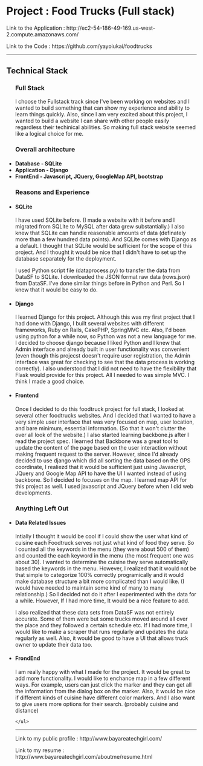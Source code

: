 <h1> Project : Food Trucks (Full stack) </h1>
<p>
Link to the Application : http://ec2-54-186-49-169.us-west-2.compute.amazonaws.com/
</p>
<p>
Link to the Code : https://github.com/yayoiukai/foodtrucks
</p>
<hr> 
<h2> Technical Stack </h2></p>
<ul><h3> Full Stack </h3>
<p>I choose the Fullstack track since I've been working on websites and I wanted to build something that can show my experience and ability to learn things quickly. Also, since I am very excited about this project, I wanted to build a website I can share with other people easily regardless their techinical abilities. So making full stack website seemed like a logical choice for me. 

</p>
</ul> 
<ul><h3> Overall architecture </h3>
     <h4>
     <li> Database - SQLite </li>
     <li> Application - Django </li>
     <li> FrontEnd - Javascript, JQuery, GoogleMap API, bootstrap</li>
     </h4>
     </ul>
<ul><h3>Reasons and Experience </h3>
    <li><h4> SQLite </h4> 
    <p> I have used SQLite before. (I made a website with it before and I migrated from SQLite to MySQL after data grew substantially.) I also knew that SQLite can handle reasonable amounts of data (definately more than a few hundred data points). And SQLite comes with Django as a default. I thought that SQLite would be sufficient for the scope of this project. And I thought it would be nice that I didn't have to set up the database separately for the deployment.
    </p>
    <p> I used Python script file (dataprocess.py) to transfer the data from DataSF to SQLite. I downloaded the JSON format raw data (rows.json) from DataSF. I've done similar things before in Python and Perl. So I knew that it would be easy to do. 
    </p>
    </li> 
    <li><h4> Django </h4></li>
    <p> I learned Django for this project. Although this was my first project that I had done with Django, I built several websites with different frameworks, Ruby on Rails, CakePHP, SpringMVC etc. Also, I'd been using python for a while now, so Python was not a new language for me. I decided to choose django because I liked Python and I knew that Admin interface and already built in user functionality was convenient (even though this projecst doesn't require user registration, the Admin interface was great for checking to see that the data process is working correctly). I also understood that I did not need to have the flexibility that Flask would provide for this project. All I needed to was simple MVC. I think I made a good choice. </p></li>
    <li><h4> Frontend </h4>
    <p>Once I decided to do this foodtruck project for full stack, I looked at several other foodtrucks websites. And I decided that I wanted to have a very simple user interface that was very focused on map, user location, and bare minimum, essential information. (So that it won't clutter the over all look of the website.) I also started learning backbone.js after I read the project spec. I learned that Backbone was a great tool to update the content of the page based on the user interaction without making frequent request to the server. However, since I'd already decided to use django which did all sorting the data based on the GPS coordinate, I realiezd that it would be sufficient just using Javascript, JQuery and Google Map API to have the UI I wanted instead of using backbone. So I decided to focuses on the map. I learned map API for this project as well. I used javascript and JQuery before when I did web developments. </p> 
    </li></ul>
<ul><h3> Anything Left Out </h3>
    <li><h4> Data Related Issues </h4>
    <p> Intially I thought it would be cool if I could show the user what kind of cuisine each Foodtruck serves not just what kind of food they serve. So I counted all the keywords in the menu (they were about 500 of them) and counted the each keyword in the menu (the most frequent one was about 30). I wanted to determine the cuisine they serve automatically based the keywords in the menu. However, I realized that it would not be that simple to categorize 100% correctly programically and it would make database structure a bit more complicated than I would like. (I would have needed to maintain some kind of many to many relationship.) So I decided not do it after I experimented with the data for a while. However, If I had more time, It would be a nice feature to add. </p>
    <p>I also realized that these data sets from DataSF was not entirely accurate. Some of them were but some trucks moved around all over the place and they followed a certain schedule etc. If I had more time, I would like to make a scraper that runs regularly and updates the data regularly as well. Also, it would be good to have a UI that allows truck owner to update their data too.</p></li>
     <li><h4> FrondEnd </h4></li>
    <p>I am really happy with what I made for the project. It would be great to add more functionality. I would like to enchance map in a few different ways. For example, users can just click the marker and they can get all the information from the dialog box on the marker. Also, it would be nice if different kinds of cuisine have different color markers. And I also want to give users more options for their search. (probably cuisine and distance)
    </p>
    
    </ul> 
  
    
<hr>
<p>
Link to my public profile : http://www.bayareatechgirl.com/
</p> 
<p>
Link to my resume : http://www.bayareatechgirl.com/aboutme/resume.html
</p>



    
    
    
    
    
    
    
    
    
     
     

